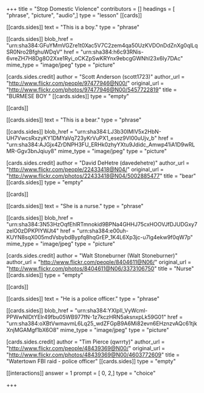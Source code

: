 +++
title = "Stop Domestic Violence"
contributors = []
headings = [ "phrase", "picture", "audio",]
type = "lesson"
[[cards]]

[[cards.sides]]
text = "This is a boy."
type = "phrase"

[[cards.sides]]
blob_href = "urn:sha384:GFuYMmVGZre1t0Xac5V7C2zem4qa50UzKVDOnDdZnXg0qlLqSR0Nro2BfghuWDqV"
href = "urn:sha384:h6c93RNis-6vreZH7H8Dg8O2Xxe1Ryi_oCKZpSwKRYnx9ebcgGWNhI23x6Iy7DAc"
mime_type = "image/jpeg"
type = "picture"

[cards.sides.credit]
author = "Scott Anderson (scott1723)"
author_url = "http://www.flickr.com/people/97477946@N00/"
original_url = "http://www.flickr.com/photos/97477946@N00/5457722819"
title = "BURMESE BOY "
[[cards.sides]]
type = "empty"

[[cards]]

[[cards.sides]]
text = "This is a bear."
type = "phrase"

[[cards.sides]]
blob_href = "urn:sha384:LJ3b30IMlV5x2HbN-UH7VwcsRxzyKY1DMYaVq723yKrVuPX1_esez9Vl00uUjv_b"
href = "urn:sha384:AJGjx4ZrDNPH3FU_ERHk0zhyYXtu9Jdidc_Amwp41iA1D9wRLMR-Ggv3bnJqiuy8"
mime_type = "image/jpeg"
type = "picture"

[cards.sides.credit]
author = "David DeHetre (davedehetre)"
author_url = "http://www.flickr.com/people/22433418@N04/"
original_url = "http://www.flickr.com/photos/22433418@N04/5002885477"
title = "bear"
[[cards.sides]]
type = "empty"

[[cards]]

[[cards.sides]]
text = "She is a nurse."
type = "phrase"

[[cards.sides]]
blob_href = "urn:sha384:3N53HzOqfEhlRTmnokid9BPNa4GHHJ75cxHOOVJfDJUDGxy7zelO0zDPKPlYWJt4"
href = "urn:sha384:e00uh-KUYN8sqX005mdVsbybdBypfq8hqGrEP_1K4L6Xp3jc-u7lg4ekw9f0qW7p"
mime_type = "image/jpeg"
type = "picture"

[cards.sides.credit]
author = "Walt Stoneburner (Walt Stoneburner)"
author_url = "http://www.flickr.com/people/8404611@N06/"
original_url = "http://www.flickr.com/photos/8404611@N06/3373106750"
title = "Nurse"
[[cards.sides]]
type = "empty"

[[cards]]

[[cards.sides]]
text = "He is a police officer."
type = "phrase"

[[cards.sides]]
blob_href = "urn:sha384:YXIpIl_VyWcml-PPWwNIDtYEIr49fbu05WB977fN-1z7kczHRN5aksnxpLk59G01"
href = "urn:sha384:oXBtVwmavmL6Lq25_wdZFGpB9A6Mi82evn6EHznzvAQc61tjkXnjMGAMgf1bX6O8"
mime_type = "image/jpeg"
type = "picture"

[cards.sides.credit]
author = "Tim Pierce (qwrrty)"
author_url = "http://www.flickr.com/people/48439369@N00/"
original_url = "http://www.flickr.com/photos/48439369@N00/4603772609"
title = "Watertown FBI raid - police officer"
[[cards.sides]]
type = "empty"

[[interactions]]
answer = 1
prompt = [ 0, 2,]
type = "choice"

+++
